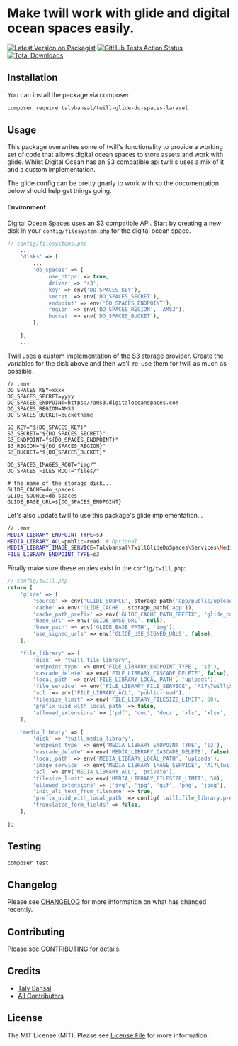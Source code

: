 # Make twill work with glide and digital ocean spaces easily.

[![Latest Version on Packagist](https://img.shields.io/packagist/v/talvbansal/twill-glide-do-spaces.svg?style=flat-square)](https://packagist.org/packages/talvbansal/twill-glide-do-spaces)
[![GitHub Tests Action Status](https://img.shields.io/github/workflow/status/talvbansal/twill-glide-do-spaces/run-tests?label=tests)](https://github.com/talvbansal/twill-glide-do-spaces/actions?query=workflow%3Arun-tests+branch%3Amaster)
[![Total Downloads](https://img.shields.io/packagist/dt/talvbansal/twill-glide-do-spaces.svg?style=flat-square)](https://packagist.org/packages/talvbansal/twill-glide-do-spaces)



## Installation

You can install the package via composer:

```bash
composer require talvbansal/twill-glide-do-spaces-laravel
```

## Usage

This package overwrites some of twill's functionality to provide a working set of code that allows digital ocean spaces to store assets and work with glide.
Whilst Digital Ocean has an S3 compatible api twill's uses a mix of it and a custom implementation.

The glide config can be pretty gnarly to work with so the documentation below should help get things going.

#### Environment

Digital Ocean Spaces uses an S3 compatible API. Start by creating a new disk in your `config/filesystem.php` for the digital ocean space.

```php
// config/filesystems.php
    ...
    'disks' => [
        ...
        'do_spaces' => [
            'use_https' => true,
            'driver' => 's3',
            'key' => env('DO_SPACES_KEY'),
            'secret' => env('DO_SPACES_SECRET'),
            'endpoint' => env('DO_SPACES_ENDPOINT'),
            'region' => env('DO_SPACES_REGION', 'AMS3'),
            'bucket' => env('DO_SPACES_BUCKET'),
        ],

    ],
    ...
```

Twill uses a custom implementation of the S3 storage provider. Create the variables for the disk above and then we'll re-use them for twill as much as possible.
```
// .env
DO_SPACES_KEY=xxxx
DO_SPACES_SECRET=yyyy
DO_SPACES_ENDPOINT=https://ams3.digitaloceanspaces.com
DO_SPACES_REGION=AMS3
DO_SPACES_BUCKET=bucketname

S3_KEY="${DO_SPACES_KEY}"
S3_SECRET="${DO_SPACES_SECRET}"
S3_ENDPOINT="${DO_SPACES_ENDPOINT}"
S3_REGION="${DO_SPACES_REGION}"
S3_BUCKET="${DO_SPACES_BUCKET}"

DO_SPACES_IMAGES_ROOT="img/"
DO_SPACES_FILES_ROOT="files/"

# the name of the storage disk...
GLIDE_CACHE=do_spaces
GLIDE_SOURCE=do_spaces
GLIDE_BASE_URL=${DO_SPACES_ENDPOINT}
```

Let's also update twill to use this package's glide implementation...
```bash
// .env
MEDIA_LIBRARY_ENDPOINT_TYPE=s3
MEDIA_LIBRARY_ACL=public-read  # Optional
MEDIA_LIBRARY_IMAGE_SERVICE=Talvbansal\TwillGlideDoSpaces\Services\MediaLibrary\Glide
FILE_LIBRARY_ENDPOINT_TYPE=s3
```

Finally make sure these entries exist in the `config/twill.php`:

```php
// config/twill.php
return [
    'glide' => [
        'source' => env('GLIDE_SOURCE', storage_path('app/public/uploads'.config('twill.media_library.local_path'))),
        'cache' => env('GLIDE_CACHE', storage_path('app')),
        'cache_path_prefix' => env('GLIDE_CACHE_PATH_PREFIX', 'glide_cache'),
        'base_url' => env('GLIDE_BASE_URL', null),
        'base_path' => env('GLIDE_BASE_PATH', 'img'),
        'use_signed_urls' => env('GLIDE_USE_SIGNED_URLS', false),
    ],

    'file_library' => [
        'disk' => 'twill_file_library',
        'endpoint_type' => env('FILE_LIBRARY_ENDPOINT_TYPE', 's3'),
        'cascade_delete' => env('FILE_LIBRARY_CASCADE_DELETE', false),
        'local_path' => env('FILE_LIBRARY_LOCAL_PATH', 'uploads'),
        'file_service' => env('FILE_LIBRARY_FILE_SERVICE', 'A17\Twill\Services\FileLibrary\Disk'),
        'acl' => env('FILE_LIBRARY_ACL', 'public-read'),
        'filesize_limit' => env('FILE_LIBRARY_FILESIZE_LIMIT', 50),
        'prefix_uuid_with_local_path' => false,
        'allowed_extensions' => ['pdf', 'doc', 'docx', 'xls', 'xlsx', 'ppt', 'pptx'],
    ],

    'media_library' => [
        'disk' => 'twill_media_library',
        'endpoint_type' => env('MEDIA_LIBRARY_ENDPOINT_TYPE', 's3'),
        'cascade_delete' => env('MEDIA_LIBRARY_CASCADE_DELETE', false),
        'local_path' => env('MEDIA_LIBRARY_LOCAL_PATH', 'uploads'),
        'image_service' => env('MEDIA_LIBRARY_IMAGE_SERVICE', 'A17\Twill\Services\MediaLibrary\Glide'),
        'acl' => env('MEDIA_LIBRARY_ACL', 'private'),
        'filesize_limit' => env('MEDIA_LIBRARY_FILESIZE_LIMIT', 50),
        'allowed_extensions' => ['svg', 'jpg', 'gif', 'png', 'jpeg'],
        'init_alt_text_from_filename' => true,
        'prefix_uuid_with_local_path' => config('twill.file_library.prefix_uuid_with_local_path', false),
        'translated_form_fields' => false,
    ],

];
```

## Testing

``` bash
composer test
```

## Changelog

Please see [CHANGELOG](CHANGELOG.md) for more information on what has changed recently.

## Contributing

Please see [CONTRIBUTING](CONTRIBUTING.md) for details.

## Credits

- [Talv Bansal](https://github.com/talvbansal)
- [All Contributors](../../contributors)

## License

The MIT License (MIT). Please see [License File](LICENSE.md) for more information.
